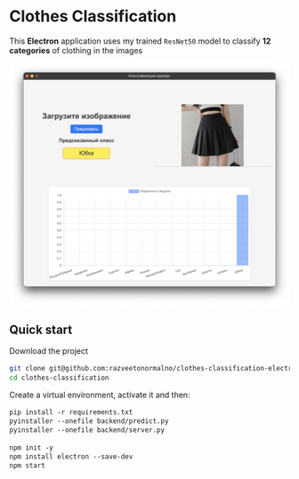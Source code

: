 # Clothes Classification
This **Electron** application uses my trained `ResNet50` model to classify **12 categories** of clothing in the images

![Interface](ui-screen.png)


## Quick start
Download the project
```bash
git clone git@github.com:razveetonormalno/clothes-classification-electron-app.git clothes-classification
cd clothes-classification
```

Create a virtual environment, activate it and then:
```
pip install -r requirements.txt
pyinstaller --onefile backend/predict.py
pyinstaller --onefile backend/server.py

npm init -y
npm install electron --save-dev
npm start
```
